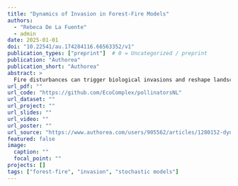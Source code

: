 ```yaml
---
title: "Dynamics of Invasion in Forest-Fire Models"
authors:
  - "Rebeca De La Fuente"
  - admin
date: 2025-01-01
doi: "10.22541/au.174284116.66563352/v1"
publication_types: ["preprint"]  # 0 = Uncategorized / preprint
publication: "Authorea"
publication_short: "Authorea"
abstract: >
  Fire disturbances can trigger biological invasions and reshape landscapes. We develop a spatial stochastic model to analyze the invasion dynamics of fire-adapted species into regions with historically low fire occurrence. The model incorporates two key parameters that characterize positive feedback with fire: post-fire vegetation regrowth and fire spread rates. After fire events, rapid vegetation regrowth facilitates the expansion of invasive species, which in turn increases both fire frequency and intensity. Our results reveal a continuous transition toward native species extinction as fire disturbance becomes the dominant factor in system dynamics. The system shows the highest sensitivity to external fluctuations during this transition phase. Spatial heterogeneity significantly influences the dynamics: notably, native species face higher extinction risk when invasive species are concentrated in a single cluster compared to random spatial distribution. These findings emphasize how spatial patterns of invasion, combined with fire-vegetation feedback, can accelerate native species decline.
url_pdf: ""
url_code: "https://github.com/EcoComplex/pollinatorsNL"
url_dataset: ""
url_project: ""
url_slides: ""
url_video: ""
url_poster: ""
url_source: "https://www.authorea.com/users/905562/articles/1280152-dynamics-of-invasion-in-forest-fire-models"
featured: false
image:
  caption: ""
  focal_point: ""
projects: []
tags: ["forest-fire", "invasion", "stochastic models"]
---
```

